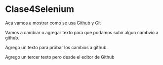 # Clase4Selenium
Acá vamos a mostrar como se usa Github y Git

Vamos a cambiar o agregar texto para que podamos subir algun cambvio a github.

Agrego un texto para probar los cambios a github.

Agrego un tercer texto pero desde el editor de Github
